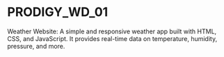 # PRODIGY_WD_01
Weather Website: A simple and responsive weather app built with HTML, CSS, and JavaScript. It provides real-time data on temperature, humidity, pressure, and more.
